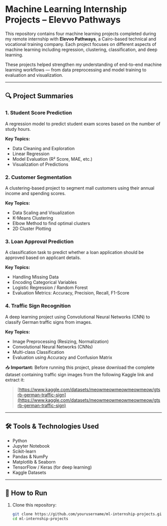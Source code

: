 # Machine Learning Internship Projects – Elevvo Pathways

This repository contains four machine learning projects completed during my remote internship with **Elevvo Pathways**, a Cairo-based technical and vocational training company. Each project focuses on different aspects of machine learning including regression, clustering, classification, and deep learning.

These projects helped strengthen my understanding of end-to-end machine learning workflows — from data preprocessing and model training to evaluation and visualization.

---

## 🔍 Project Summaries

### 1. Student Score Prediction
A regression model to predict student exam scores based on the number of study hours.

**Key Topics:**
- Data Cleaning and Exploration
- Linear Regression
- Model Evaluation (R² Score, MAE, etc.)
- Visualization of Predictions

### 2. Customer Segmentation
A clustering-based project to segment mall customers using their annual income and spending scores.

**Key Topics:**
- Data Scaling and Visualization
- K-Means Clustering
- Elbow Method to find optimal clusters
- 2D Cluster Plotting

### 3. Loan Approval Prediction
A classification task to predict whether a loan application should be approved based on applicant details.

**Key Topics:**
- Handling Missing Data
- Encoding Categorical Variables
- Logistic Regression / Random Forest
- Evaluation Metrics: Accuracy, Precision, Recall, F1-Score

### 4. Traffic Sign Recognition
A deep learning project using Convolutional Neural Networks (CNN) to classify German traffic signs from images.

**Key Topics:**
- Image Preprocessing (Resizing, Normalization)
- Convolutional Neural Networks (CNNs)
- Multi-class Classification
- Evaluation using Accuracy and Confusion Matrix

📥 **Important:** Before running this project, please download the complete dataset containing traffic sign images from the following Kaggle link and extract it:
> [https://www.kaggle.com/datasets/meowmeowmeowmeowmeow/gtsrb-german-traffic-sign](https://www.kaggle.com/datasets/meowmeowmeowmeowmeow/gtsrb-german-traffic-sign)

---

## 🛠️ Tools & Technologies Used

- Python
- Jupyter Notebook
- Scikit-learn
- Pandas & NumPy
- Matplotlib & Seaborn
- TensorFlow / Keras (for deep learning)
- Kaggle Datasets

---

## 🚀 How to Run

1. Clone this repository:
   ```bash
   git clone https://github.com/yourusername/ml-internship-projects.git
   cd ml-internship-projects
